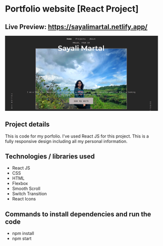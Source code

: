 # Portfolio website [React Project]

## Live Preview: https://sayalimartal.netlify.app/

![](./ReadMeImages/ReadMeBanner.png)

## Project details

This is code for my porfolio. I've used React JS for this project. This is a fully responsive design including all my personal information.

## Technologies / libraries used

- React JS
- CSS
- HTML
- Flexbox
- Smooth Scroll
- Switch Transition
- React Icons

## Commands to install dependencies and run the code

- npm install
- npm start

